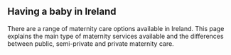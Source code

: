 ##  Having a baby in Ireland

There are a range of maternity care options available in Ireland. This page
explains the main type of maternity services available and the differences
between public, semi-private and private maternity care.
